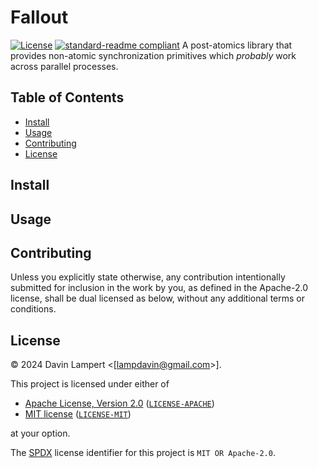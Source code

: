 <!-- SPDX-License-Identifier: MIT OR Apache-2.0 -->

# Fallout

[![License](https://img.shields.io/badge/license-MIT%2FApache--2.0-informational?style=flat-square)](COPYRIGHT.md)
[![standard-readme compliant](https://img.shields.io/badge/readme%20style-standard-brightgreen.svg?style=flat-square)](https://github.com/RichardLitt/standard-readme)
A post-atomics library that provides non-atomic synchronization primitives
which _probably_ work across parallel processes.

## Table of Contents

- [Install](#install)
- [Usage](#usage)
- [Contributing](#contributing)
- [License](#license)

## Install

## Usage

## Contributing

Unless you explicitly state otherwise, any contribution intentionally submitted
for inclusion in the work by you, as defined in the Apache-2.0 license, shall be
dual licensed as below, without any additional terms or conditions.

## License

&copy; 2024 Davin Lampert <[lampdavin@gmail.com>].

This project is licensed under either of

- [Apache License, Version 2.0](https://www.apache.org/licenses/LICENSE-2.0) ([`LICENSE-APACHE`](LICENSE-APACHE))
- [MIT license](https://opensource.org/licenses/MIT) ([`LICENSE-MIT`](LICENSE-MIT))

at your option.

The [SPDX](https://spdx.dev) license identifier for this project is `MIT OR Apache-2.0`.
